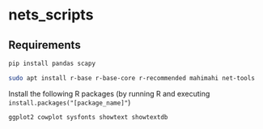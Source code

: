# nets_scripts

## Requirements
```bash
pip install pandas scapy
```

```bash
sudo apt install r-base r-base-core r-recommended mahimahi net-tools
```

Install the following R packages (by running R and executing `install.packages("[package_name]"`)
```bash
ggplot2 cowplot sysfonts showtext showtextdb
```
